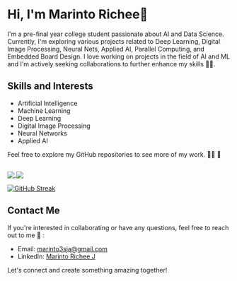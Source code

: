 # Hi, I'm Marinto Richee👋

I'm a pre-final year college student passionate about AI and Data Science. Currently, I'm exploring various projects related to Deep Learning, Digital Image Processing, Neural Nets, Applied AI, Parallel Computing, and Embedded Board Design. I love working on projects in the field of AI and ML and I'm actively seeking collaborations to further enhance my skills 😮‍💨.

## Skills and Interests

- Artificial Intelligence 
- Machine Learning 
- Deep Learning 
- Digital Image Processing 
- Neural Networks 
- Applied AI 

Feel free to explore my GitHub repositories to see more of my work. 😶‍🌫️ 🧐

<p align="left"><img src="https://komarev.com/ghpvc/?username=Marinto-Richee&style=flat-square&color=blue" alt=""></p>

<a href="(https://readmestats.999857.xyz/api?username=Marinto-Richee&theme=transparent&show_icons=true&rank_icon=github)">
  <img align="center" src="https://readmestats.999857.xyz/api?username=Marinto-Richee&theme=transparent&show_icons=true&rank_icon=github" />
</a>
<a href="[(https://github.com/anuraghazra/github-readme-stats)](https://readmestats.999857.xyz/api/top-langs/?username=Marinto-Richee&layout=donut&theme=transparent&langs_count=10)">
  <img align="center" src="https://readmestats.999857.xyz/api/top-langs/?username=Marinto-Richee&layout=donut&theme=transparent&langs_count=10" />
</a>

[![GitHub Streak](http://github-readme-streak-stats.herokuapp.com?user=Marinto-Richee&theme=transparent&background=000000&mode=weekly)](https://git.io/streak-stats)
## Contact Me

If you're interested in collaborating or have any questions, feel free to reach out to me 🤙 :

- Email: [marinto3sja@gmail.com](mailto:marinto3sja@gmail.com)
- LinkedIn: [Marinto Richee J](https://www.linkedin.com/in/marinto-richee/)

Let's connect and create something amazing together!
